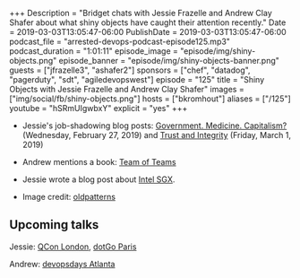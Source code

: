 +++
Description = "Bridget chats with Jessie Frazelle and Andrew Clay Shafer about what shiny objects have caught their attention recently."
Date = 2019-03-03T13:05:47-06:00
PublishDate = 2019-03-03T13:05:47-06:00
podcast_file = "arrested-devops-podcast-episode125.mp3"
podcast_duration = "1:01:11"
episode_image = "episode/img/shiny-objects.png"
episode_banner = "episode/img/shiny-objects-banner.png"
guests = ["jfrazelle3", "ashafer2"]
sponsors = ["chef", "datadog", "pagerduty", "sdt", "agiledevopswest"]
episode = "125"
title = "Shiny Objects with Jessie Frazelle and Andrew Clay Shafer"
images = ["img/social/fb/shiny-objects.png"]
hosts = ["bkromhout"]
aliases = ["/125"]
youtube = "hSRmUIgwbxY"
explicit = "yes"
+++


<!-- show notes -->

* Jessie's job-shadowing blog posts: [Government. Medicine. Capitalism?](https://blog.jessfraz.com/post/government-medicine-capitalism/) (Wednesday, February 27, 2019) and [Trust and Integrity](https://blog.jessfraz.com/post/trust-and-integrity/) (Friday, March 1, 2019)

* Andrew mentions a book: <a href="https://www.mcchrystalgroup.com/insights/teamofteams/">Team of Teams</a>

* Jessie wrote a blog post about [Intel SGX](https://blog.jessfraz.com/post/reflections-on-sgx/).

* Image credit: <a href="https://www.flickr.com/photos/oldpatterns/3564400938/">oldpatterns</a>

## Upcoming talks

Jessie: [QCon London](https://qconlondon.com/london2019/speakers/jessie-frazelle), [dotGo Paris](https://www.dotgo.eu/#speakers)

Andrew: [devopsdays Atlanta](https://www.devopsdays.org/events/2019-atlanta/welcome/)

